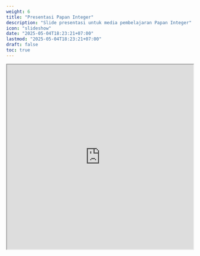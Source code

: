 ```yaml
---
weight: 6
title: "Presentasi Papan Integer"
description: "Slide presentasi untuk media pembelajaran Papan Integer"
icon: "slideshow"
date: "2025-05-04T18:23:21+07:00"
lastmod: "2025-05-04T18:23:21+07:00"
draft: false
toc: true
---
```


<iframe src="https://docs.google.com/presentation/d/e/2PACX-1vRAYHR4KSpICMTFX2Xn0TNWf8PH7JspjfitNCi814PJ9XLptu_sRreCJm0qhq7Snw/pubembed?start=false&loop=false" width="100%" height="500px" class="w-full h-full md:h-[900px]"></iframe>
